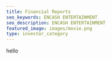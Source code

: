 ```yaml
---
title: Financial Reports
seo_keywords: ENCASH ENTERTAINMENT
seo_description: ENCASH ENTERTAINMENT
featured_image: images/movie.png
type: investor_category
---
```

hello
